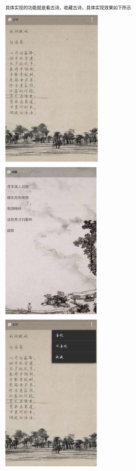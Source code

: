 具体实现的功能就是看古诗，收藏古诗，具体实现效果如下所示  
  
![效果一](https://github.com/chejdj/Poem/blob/master/image/3.png)  

![效果二](https://github.com/chejdj/Poem/blob/master/image/2.png)  

![效果三](https://github.com/chejdj/Poem/blob/master/image/1.png)